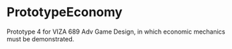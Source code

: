 # PrototypeEconomy
Prototype 4 for VIZA 689 Adv Game Design, in which economic mechanics must be demonstrated.
